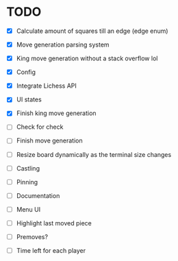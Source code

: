 # TODO

- [x] Calculate amount of squares till an edge (edge enum)
- [x] Move generation parsing system
- [x] King move generation without a stack overflow lol
- [x] Config
- [x] Integrate Lichess API
- [x] UI states
- [x] Finish king move generation

- [ ] Check for check
- [ ] Finish move generation
- [ ] Resize board dynamically as the terminal size changes
- [ ] Castling
- [ ] Pinning
- [ ] Documentation
- [ ] Menu UI
- [ ] Highlight last moved piece
- [ ] Premoves?
- [ ] Time left for each player
